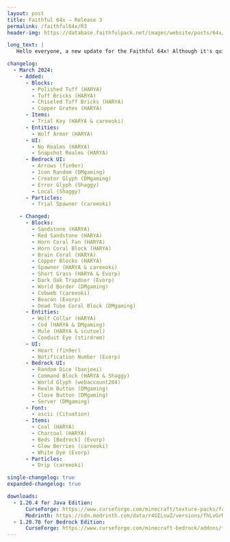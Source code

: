 ```yaml
---
layout: post
title: Faithful 64x – Release 3
permalink: /faithful64x/R3
header-img: https://database.faithfulpack.net/images/website/posts/64x/R3.jpg

long_text: |
   Hello everyone, a new update for the Faithful 64x! Although it's quite small, it includes a few new features from 1.21, as well as some texture changes. As announced on our Discord, updates can now be released at any time in irregular cycles.

changelog:
  - March 2024:
    - Added:
      - Blocks:
        - Polished Tuff (HARYA)
        - Tuff Bricks (HARYA)
        - Chiseled Tuff Bricks (HARYA)
        - Copper Grates (HARYA)
      - Items:
        - Trial Key (HARYA & careeoki)
      - Entities: 
        - Wolf Armor (HARYA)
      - UI: 
        - No Realms (HARYA)
        - Snapshot Realms (HARYA)
      - Bedrock UI: 
        - Arrows (fin9er)
        - Icon Random (DMgaming)
        - Creator Glyph (DMgaming)
        - Error Glyph (Shaggy)
        - Local (Shaggy)
      - Particles:
        - Trial Spawner (careeoki)

    - Changed:
      - Blocks:
        - Sandstone (HARYA)
        - Red Sandstone (HARYA)
        - Horn Coral Fan (HARYA)
        - Horn Coral Block (HARYA)
        - Brain Coral (HARYA)
        - Copper Blocks (HARYA)
        - Spawner (HARYA & careeoki)
        - Short Grass (HARYA & Evorp)
        - Dark Oak Trapdoor (Evorp)
        - World Border (DMgaming)
        - Cobweb (careeoki)
        - Beacon (Evorp)
        - Dead Tube Coral Block (DMgaming)
      - Entities:
        - Wolf Collar (HARYA)
        - Cod (HARYA & DMgaming)
        - Mule (HARYA & scutoel)
        - Conduit Eye (stirdrem)
      - UI:
        - Heart (fin9er)
        - Notification Number (Evorp)
      - Bedrock UI:
        - Random Dice (banjoei)
        - Command Block (HARYA & Shaggy)
        - World Glyph (webaccount284)
        - Realm Button (DMgaming)
        - Close Button (DMgaming)
        - Server (DMgaming)
      - Font:
        - ascii (Cituation)
      - Items:
        - Coal (HARYA)
        - Charcoal (HARYA)
        - Beds [Bedrock] (Evorp)
        - Glow Berries (careeoki)
        - White Dye (Evorp)
      - Particles:
        - Drip (careeoki)

single-changelog: true
expanded-changelog: true

downloads:
  - 1.20.4 for Java Edition:
      CurseForge: https://www.curseforge.com/minecraft/texture-packs/faithful-64x/download/5207728
      Modrinth: https://cdn.modrinth.com/data/r4GILswZ/versions/fhLvGrMc/Faithful%2064x%20-%20Release%203.zip
  - 1.20.70 for Bedrock Edition:
      CurseForge: https://www.curseforge.com/minecraft-bedrock/addons/faithful-64x-bedrock/download/5207808
---
```

